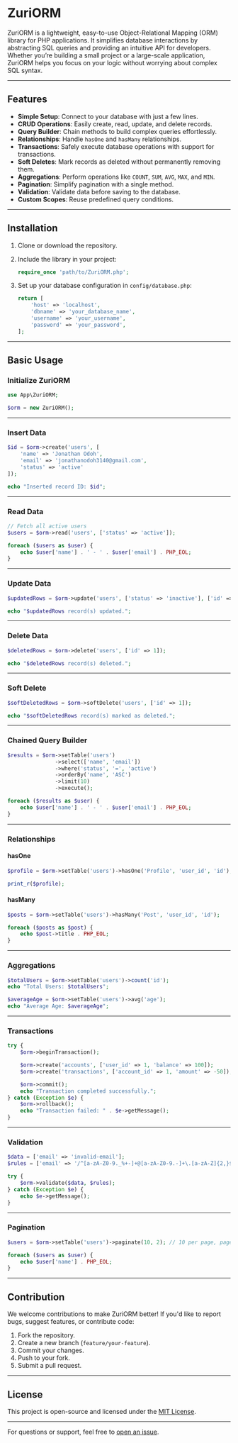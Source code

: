 # ZuriORM

ZuriORM is a lightweight, easy-to-use Object-Relational Mapping (ORM) library for PHP applications. It simplifies database interactions by abstracting SQL queries and providing an intuitive API for developers. Whether you’re building a small project or a large-scale application, ZuriORM helps you focus on your logic without worrying about complex SQL syntax.

---

## **Features**
- **Simple Setup**: Connect to your database with just a few lines.
- **CRUD Operations**: Easily create, read, update, and delete records.
- **Query Builder**: Chain methods to build complex queries effortlessly.
- **Relationships**: Handle `hasOne` and `hasMany` relationships.
- **Transactions**: Safely execute database operations with support for transactions.
- **Soft Deletes**: Mark records as deleted without permanently removing them.
- **Aggregations**: Perform operations like `COUNT`, `SUM`, `AVG`, `MAX`, and `MIN`.
- **Pagination**: Simplify pagination with a single method.
- **Validation**: Validate data before saving to the database.
- **Custom Scopes**: Reuse predefined query conditions.

---

## **Installation**
1. Clone or download the repository.
2. Include the library in your project:
   ```php
   require_once 'path/to/ZuriORM.php';
   ```

3. Set up your database configuration in `config/database.php`:
   ```php
   return [
       'host' => 'localhost',
       'dbname' => 'your_database_name',
       'username' => 'your_username',
       'password' => 'your_password',
   ];
   ```

---

## **Basic Usage**
### **Initialize ZuriORM**
```php
use App\ZuriORM;

$orm = new ZuriORM();
```

---

### **Insert Data**
```php
$id = $orm->create('users', [
    'name' => 'Jonathan Odoh',
    'email' => 'jonathanodoh3140@gmail.com',
    'status' => 'active'
]);

echo "Inserted record ID: $id";
```

---

### **Read Data**
```php
// Fetch all active users
$users = $orm->read('users', ['status' => 'active']);

foreach ($users as $user) {
    echo $user['name'] . ' - ' . $user['email'] . PHP_EOL;
}
```

---

### **Update Data**
```php
$updatedRows = $orm->update('users', ['status' => 'inactive'], ['id' => 1]);

echo "$updatedRows record(s) updated.";
```

---

### **Delete Data**
```php
$deletedRows = $orm->delete('users', ['id' => 1]);

echo "$deletedRows record(s) deleted.";
```

---

### **Soft Delete**
```php
$softDeletedRows = $orm->softDelete('users', ['id' => 1]);

echo "$softDeletedRows record(s) marked as deleted.";
```

---

### **Chained Query Builder**
```php
$results = $orm->setTable('users')
               ->select(['name', 'email'])
               ->where('status', '=', 'active')
               ->orderBy('name', 'ASC')
               ->limit(10)
               ->execute();

foreach ($results as $user) {
    echo $user['name'] . ' - ' . $user['email'] . PHP_EOL;
}
```

---

### **Relationships**
#### **hasOne**
```php
$profile = $orm->setTable('users')->hasOne('Profile', 'user_id', 'id');

print_r($profile);
```

#### **hasMany**
```php
$posts = $orm->setTable('users')->hasMany('Post', 'user_id', 'id');

foreach ($posts as $post) {
    echo $post->title . PHP_EOL;
}
```

---

### **Aggregations**
```php
$totalUsers = $orm->setTable('users')->count('id');
echo "Total Users: $totalUsers";

$averageAge = $orm->setTable('users')->avg('age');
echo "Average Age: $averageAge";
```

---

### **Transactions**
```php
try {
    $orm->beginTransaction();

    $orm->create('accounts', ['user_id' => 1, 'balance' => 100]);
    $orm->create('transactions', ['account_id' => 1, 'amount' => -50]);

    $orm->commit();
    echo "Transaction completed successfully.";
} catch (Exception $e) {
    $orm->rollback();
    echo "Transaction failed: " . $e->getMessage();
}
```

---

### **Validation**
```php
$data = ['email' => 'invalid-email'];
$rules = ['email' => '/^[a-zA-Z0-9._%+-]+@[a-zA-Z0-9.-]+\.[a-zA-Z]{2,}$/'];

try {
    $orm->validate($data, $rules);
} catch (Exception $e) {
    echo $e->getMessage();
}
```

---

### **Pagination**
```php
$users = $orm->setTable('users')->paginate(10, 2); // 10 per page, page 2

foreach ($users as $user) {
    echo $user['name'] . PHP_EOL;
}
```

---

## **Contribution**
We welcome contributions to make ZuriORM better! If you'd like to report bugs, suggest features, or contribute code:
1. Fork the repository.
2. Create a new branch (`feature/your-feature`).
3. Commit your changes.
4. Push to your fork.
5. Submit a pull request.

---

## **License**
This project is open-source and licensed under the [MIT License](LICENSE).

---


For questions or support, feel free to [open an issue](https://github.com/jona-odoh/zuriorm/issues).